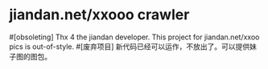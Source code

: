 # jiandan.net/xxooo crawler

#[obsoleting]
Thx 4 the jiandan developer.
This project for jiandan.net/xxoo pics is out-of-style.
#[废弃项目]
新代码已经可以运作，不放出了。可以提供妹子图的图包。
